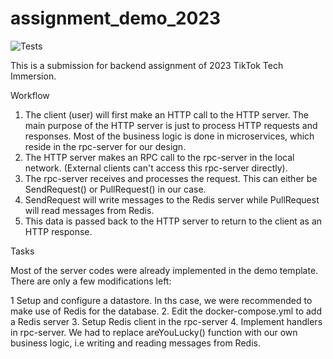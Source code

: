 # assignment_demo_2023

![Tests](https://github.com/TikTokTechImmersion/assignment_demo_2023/actions/workflows/test.yml/badge.svg)

This is a submission for backend assignment of 2023 TikTok Tech Immersion.

Workflow
1. The client (user) will first make an HTTP call to the HTTP server. The main purpose of the HTTP server is just to process HTTP requests and responses. Most of the business logic is done in microservices, which reside in the rpc-server for our design.
2. The HTTP server makes an RPC call to the rpc-server in the local network. (External clients can't access this rpc-server directly).
3. The rpc-server receives and processes the request. This can either be SendRequest() or PullRequest() in our case.
4. SendRequest will write messages to the Redis server while PullRequest will read messages from Redis.
5. This data is passed back to the HTTP server to return to the client as an HTTP response.

Tasks

Most of the server codes were already implemented in the demo template. There are only a few modifications left:

1 Setup and configure a datastore. In ths case, we were recommended to make use of Redis for the database. 
2. Edit the docker-compose.yml to add a Redis server
3. Setup Redis client in the rpc-server
4. Implement handlers in rpc-server.
   We had to replace areYouLucky() function with our own business logic, i.e writing and reading messages from Redis.



